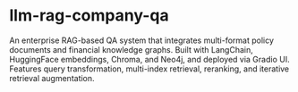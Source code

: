 # llm-rag-company-qa
An enterprise RAG-based QA system that integrates multi-format policy documents and financial knowledge graphs. Built with LangChain, HuggingFace embeddings, Chroma, and Neo4j, and deployed via Gradio UI. Features query transformation, multi-index retrieval, reranking, and iterative retrieval augmentation.
